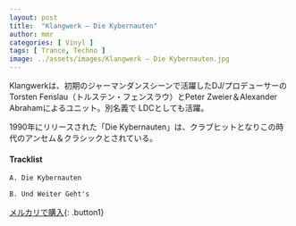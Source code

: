 ```yaml
---
layout: post
title:  "Klangwerk – Die Kybernauten"
author: mmr
categories: [ Vinyl ]
tags: [ Trance, Techno ]
image: ../assets/images/Klangwerk – Die Kybernauten.jpg
---
```


Klangwerkは、初期のジャーマンダンスシーンで活躍したDJ/プロデューサーのTorsten Fenslau（トルステン・フェンスラウ）とPeter Zweier＆Alexander Abrahamによるユニット。別名義で LDCとしても活躍。

1990年にリリースされた「Die Kybernauten」は、クラブヒットとなりこの時代のアンセム＆クラシックとされている。

#### Tracklist
```md
A. Die Kybernauten

B. Und Weiter Geht's
```

[メルカリで購入](https://jp.mercari.com/item/m15180946021){: .button1}


